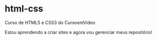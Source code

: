 # html-css
 Curso de HTML5 e CSS3 do CursoemVideo

 Estou aprendendo a criar sites e agora vou gerenciar meus repositório!
